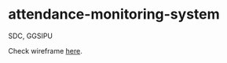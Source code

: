 # attendance-monitoring-system
SDC, GGSIPU

Check wireframe [here](https://classic.moqups.com/Deee92/bOIEbojy/p:a16b2c2a4).
